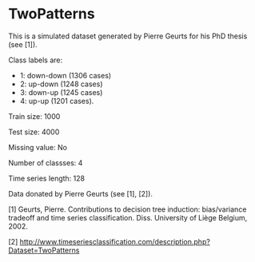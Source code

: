 # TwoPatterns

This is a simulated dataset generated by Pierre Geurts for his PhD thesis (see [1]). 

Class labels are:
- 1: down-down (1306 cases) 
- 2: up-down (1248 cases) 
- 3: down-up (1245 cases) 
- 4: up-up (1201 cases).

Train size: 1000

Test size: 4000

Missing value: No

Number of classses: 4

Time series length: 128

Data donated by Pierre Geurts (see [1], [2]).

[1] Geurts, Pierre. Contributions to decision tree induction: bias/variance tradeoff and time series classification. Diss. University of Liège Belgium, 2002.

[2] http://www.timeseriesclassification.com/description.php?Dataset=TwoPatterns